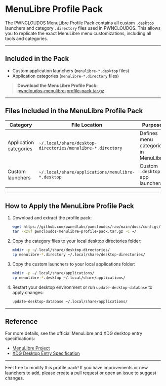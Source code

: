 # MenuLibre Profile Pack

The PWNCLOUDOS MenuLibre Profile Pack contains all custom `.desktop` launchers and category `.directory` files used in PWNCLOUDOS. This allows you to replicate the exact MenuLibre menu customizations, including all tools and categories.

---

## Included in the Pack

- Custom application launchers (`menulibre-*.desktop` files)
- Application categories (`menulibre-*.directory` files)

> **Download the MenuLibre Profile Pack:**  
> [pwncloudos-menulibre-profile-pack.tar.gz](https://github.com/pwnedlabs/pwncloudos/raw/main/docs/configs/menulibre/pwncloudos-menulibre-profile-pack.tar.gz)

---

## Files Included in the MenuLibre Profile Pack

| Category                  | File Location                                            | Purpose                            |
|---------------------------|----------------------------------------------------------|----------------------------------|
| Application categories    | `~/.local/share/desktop-directories/menulibre-*.directory` | Defines menu categories in MenuLibre |
| Custom launchers          | `~/.local/share/applications/menulibre-*.desktop`         | Custom `.desktop` app launchers  |

---

## How to Apply the MenuLibre Profile Pack

1. Download and extract the profile pack:

    ```bash
    wget https://github.com/pwnedlabs/pwncloudos/raw/main/docs/configs/menulibre/pwncloudos-menulibre-profile-pack.tar.gz -O pwncloudos-menulibre-profile-pack.tar.gz
    tar -xzvf pwncloudos-menulibre-profile-pack.tar.gz -C ~/
    ```

2. Copy the category files to your local desktop directories folder:

    ```bash
    mkdir -p ~/.local/share/desktop-directories/
    cp menulibre-*.directory ~/.local/share/desktop-directories/
    ```

3. Copy the custom launchers to your local applications folder:

    ```bash
    mkdir -p ~/.local/share/applications/
    cp menulibre-*.desktop ~/.local/share/applications/
    ```

4. Restart your desktop environment or run `update-desktop-database` to apply changes:

    ```bash
    update-desktop-database ~/.local/share/applications/
    ```

---

## Reference

For more details, see the official MenuLibre and XDG desktop entry specifications:  
- [MenuLibre Project](https://menulibre.org/)  
- [XDG Desktop Entry Specification](https://specifications.freedesktop.org/menu-spec/latest/)

---

Feel free to modify this profile pack! If you have improvements or new launchers to add, please create a pull request or open an issue to suggest changes.
